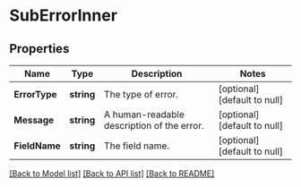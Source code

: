 # SubErrorInner

## Properties
Name | Type | Description | Notes
------------ | ------------- | ------------- | -------------
**ErrorType** | **string** | The type of error. | [optional] [default to null]
**Message** | **string** | A human-readable description of the error. | [optional] [default to null]
**FieldName** | **string** | The field name. | [optional] [default to null]

[[Back to Model list]](../README.md#documentation-for-models) [[Back to API list]](../README.md#documentation-for-api-endpoints) [[Back to README]](../README.md)

